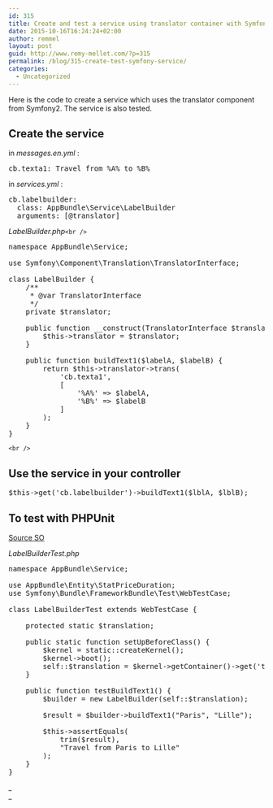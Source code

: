 ```yaml
---
id: 315
title: Create and test a service using translator container with Symfony2
date: 2015-10-16T16:24:24+02:00
author: remmel
layout: post
guid: http://www.remy-mellet.com/?p=315
permalink: /blog/315-create-test-symfony-service/
categories:
  - Uncategorized
---
```

Here is the code to create a service which uses the translator component from Symfony2. The service is also tested.

## Create the service

in _messages.en.yml_ :

<pre>cb.texta1: Travel from %A% to %B%</pre>

in _services.yml_ :

<pre>cb.labelbuilder:
  class: AppBundle\Service\LabelBuilder
  arguments: [@translator]</pre>

_LabelBuilder.php_`<br />
` 

<pre class="brush:php">namespace AppBundle\Service;

use Symfony\Component\Translation\TranslatorInterface;

class LabelBuilder {
    /**
     * @var TranslatorInterface
     */
    private $translator;

    public function __construct(TranslatorInterface $translator) {
        $this-&gt;translator = $translator;
    }

    public function buildText1($labelA, $labelB) {
        return $this-&gt;translator-&gt;trans(
            'cb.texta1',
            [
                '%A%' =&gt; $labelA,
                '%B%' =&gt; $labelB
            ]
        );
    }
}</pre>

`<br />
` 

## Use the service in your controller

<pre>$this-&gt;get('cb.labelbuilder')-&gt;buildText1($lblA, $lblB);</pre>

## To test with PHPUnit

[Source SO](http://stackoverflow.com/questions/17798143/how-can-i-test-a-service-in-symfony2)

_LabelBuilderTest.php_

<pre class="brush:php">namespace AppBundle\Service;

use AppBundle\Entity\StatPriceDuration;
use Symfony\Bundle\FrameworkBundle\Test\WebTestCase;

class LabelBuilderTest extends WebTestCase {

    protected static $translation;

    public static function setUpBeforeClass() {
        $kernel = static::createKernel();
        $kernel-&gt;boot();
        self::$translation = $kernel-&gt;getContainer()-&gt;get('translator');
    }

    public function testBuildText1() {
        $builder = new LabelBuilder(self::$translation);

        $result = $builder-&gt;buildText1("Paris", "Lille");

        $this-&gt;assertEquals(
            trim($result),
            "Travel from Paris to Lille"
        );
    }
}</pre>

_  
_